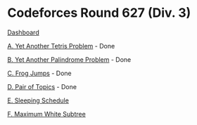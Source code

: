# Codeforces Round 627 (Div. 3)

[Dashboard](https://codeforces.com/contest/1324)

[A. Yet Another Tetris Problem](https://codeforces.com/contest/1324/problem/A) - Done

[B. Yet Another Palindrome Problem](https://codeforces.com/contest/1324/problem/B) - Done

[C. Frog Jumps](https://codeforces.com/contest/1324/problem/C) - Done

[D. Pair of Topics](https://codeforces.com/contest/1324/problem/D) - Done

[E. Sleeping Schedule](https://codeforces.com/contest/1324/problem/E)

[F. Maximum White Subtree](https://codeforces.com/contest/1324/problem/F)
